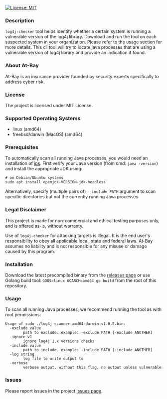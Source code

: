 [![License: MIT](https://img.shields.io/badge/License-MIT-yellow.svg)](https://opensource.org/licenses/MIT)

### Description
`log4j-checker` tool helps identify whether a certain system is running a vulnerable version of the log4j library. Download and run the tool on each suspected system in your organization. Please refer to the usage section for more details.
This cli tool will try to locate java processes that are using a vulnerable version of log4j library and provide an indication if found.

### About At-Bay
At-Bay is an insurance provider founded by security experts specifically to address cyber risk.

### License
The project is licensed under MIT License.

### Supported Operating Systems
* linux (amd64)
* freebsd/darwin (MacOS) (amd64)

### Prerequisites
To automatically scan all running Java processes, you would need an installation of [jps](https://docs.oracle.com/javase/8/docs/technotes/tools/unix/jps.html).
First verify your Java version (from cmd: `java -version`) and install the appropriate JDK using:
```
# on Debian/Ubuntu systems
sudo apt install openjdk-VERSION-jdk-headless
```
Alternatively, specify (multiple pairs of) `--include PATH` argument to scan specific directories but not the currently running Java processes

### Legal Disclaimer
This project is made for non-commercial and ethical testing purposes only, and is offered as-is, without warranty. 

Use of `log4j-checker` for attacking targets is illegal. It is the end user's responsibility to obey all applicable local, state and federal laws. At-Bay assumes no liability and is not responsible for any misuse or damage caused by this program.

### Installation
Download the latest precompiled binary from the [releases page](https://github.com/at-bay/log4j-checker/releases)
or use Golang build tool: `GOOS=linux GOARCH=amd64 go build` from the root of this repository.

### Usage
To scan all running Java processes, we recommend running the tool as with root permissions:
```
Usage of sudo ./log4j-scanner-amd64-darwin-v1.0.5.bin:
  -exclude value
        path to exclude. example: -exclude PATH [-exclude ANOTHER]
  -ignore-v1
        ignore log4j 1.x versions checks
  -include value
        path to include. example: -include PATH [-include ANOTHER]
  -log string
        log file to write output to
  -verbose
        verbose output. without this flag, no output unless vulnerable
```

### Issues
Please report issues in the project [issues page](https://github.com/at-bay/log4j-checker/issues).
